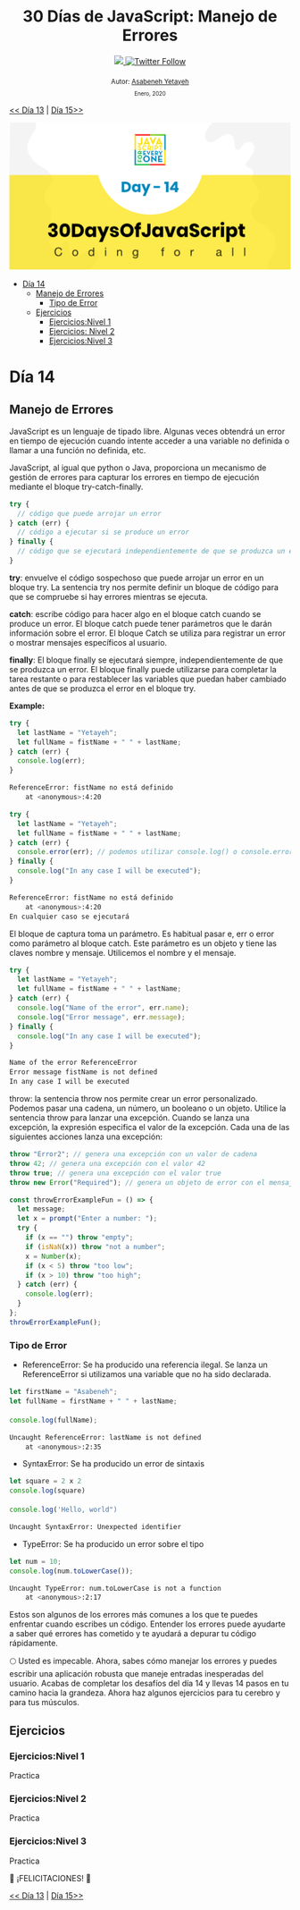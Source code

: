 <div align="center">
  <h1> 30 Días de JavaScript: Manejo de Errores</h1>
  <a class="header-badge" target="_blank" href="https://www.linkedin.com/in/asabeneh/">
  <img src="https://img.shields.io/badge/style--5eba00.svg?label=LinkedIn&logo=linkedin&style=social">
  </a>
  <a class="header-badge" target="_blank" href="https://twitter.com/Asabeneh">
  <img alt="Twitter Follow" src="https://img.shields.io/twitter/follow/asabeneh?style=social">
  </a>

<sub>Autor:
<a href="https://www.linkedin.com/in/asabeneh/" target="_blank">Asabeneh Yetayeh</a><br>
<small> Enero, 2020</small>
</sub>

</div>

[<< Día 13](../dia_13_Metodos_del_Objeto_Console/dia_13_metodos_del_objeto_console.md) | [Día 15>>](../dia_15_Clases/dia_15_clases.md)

![Thirty Days Of JavaScript](../images/banners/day_1_14.png)

- [Día 14](#día-14)
  - [Manejo de Errores](#manejo-de-errores)
    - [Tipo de Error](#tipo-de-error)
  - [Ejercicios](#ejercicios)
    - [Ejercicios:Nivel 1](#ejerciciosnivel-1)
    - [Ejercicios: Nivel 2](#ejerciciosnivel-2)
    - [Ejercicios:Nivel 3](#ejerciciosnivel-3)

# Día 14

## Manejo de Errores

JavaScript es un lenguaje de tipado libre. Algunas veces obtendrá un error en tiempo de ejecución cuando intente acceder a una variable no definida o llamar a una función no definida, etc.

JavaScript, al igual que python o Java, proporciona un mecanismo de gestión de errores para capturar los errores en tiempo de ejecución mediante el bloque try-catch-finally.

```js
try {
  // código que puede arrojar un error
} catch (err) {
  // código a ejecutar si se produce un error
} finally {
  // código que se ejecutará independientemente de que se produzca un error o no
}
```

**try**: envuelve el código sospechoso que puede arrojar un error en un bloque try. La sentencia try nos permite definir un bloque de código para que se compruebe si hay errores mientras se ejecuta.

**catch**: escribe código para hacer algo en el bloque catch cuando se produce un error. El bloque catch puede tener parámetros que le darán información sobre el error. El bloque Catch se utiliza para registrar un error o mostrar mensajes específicos al usuario.

**finally**: El bloque finally se ejecutará siempre, independientemente de que se produzca un error. El bloque finally puede utilizarse para completar la tarea restante o para restablecer las variables que puedan haber cambiado antes de que se produzca el error en el bloque try.

**Example:**

```js
try {
  let lastName = "Yetayeh";
  let fullName = fistName + " " + lastName;
} catch (err) {
  console.log(err);
}
```

```sh
ReferenceError: fistName no está definido
    at <anonymous>:4:20
```

```js
try {
  let lastName = "Yetayeh";
  let fullName = fistName + " " + lastName;
} catch (err) {
  console.error(err); // podemos utilizar console.log() o console.error()
} finally {
  console.log("In any case I will be executed");
}
```

```sh
ReferenceError: fistName no está definido
    at <anonymous>:4:20
En cualquier caso se ejecutará
```

El bloque de captura toma un parámetro. Es habitual pasar e, err o error como parámetro al bloque catch. Este parámetro es un objeto y tiene las claves nombre y mensaje. Utilicemos el nombre y el mensaje.

```js
try {
  let lastName = "Yetayeh";
  let fullName = fistName + " " + lastName;
} catch (err) {
  console.log("Name of the error", err.name);
  console.log("Error message", err.message);
} finally {
  console.log("In any case I will be executed");
}
```

```sh
Name of the error ReferenceError
Error message fistName is not defined
In any case I will be executed
```

throw: la sentencia throw nos permite crear un error personalizado. Podemos pasar una cadena, un número, un booleano o un objeto. Utilice la sentencia throw para lanzar una excepción. Cuando se lanza una excepción, la expresión especifica el valor de la excepción. Cada una de las siguientes acciones lanza una excepción:

```js
throw "Error2"; // genera una excepción con un valor de cadena
throw 42; // genera una excepción con el valor 42
throw true; // genera una excepción con el valor true
throw new Error("Required"); // genera un objeto de error con el mensaje de Requerido
```

```js
const throwErrorExampleFun = () => {
  let message;
  let x = prompt("Enter a number: ");
  try {
    if (x == "") throw "empty";
    if (isNaN(x)) throw "not a number";
    x = Number(x);
    if (x < 5) throw "too low";
    if (x > 10) throw "too high";
  } catch (err) {
    console.log(err);
  }
};
throwErrorExampleFun();
```

### Tipo de Error

- ReferenceError: Se ha producido una referencia ilegal. Se lanza un ReferenceError si utilizamos una variable que no ha sido declarada.

```js
let firstName = "Asabeneh";
let fullName = firstName + " " + lastName;

console.log(fullName);
```

```sh
Uncaught ReferenceError: lastName is not defined
    at <anonymous>:2:35
```

- SyntaxError: Se ha producido un error de sintaxis

```js
let square = 2 x 2
console.log(square)

console.log('Hello, world")
```

```sh
Uncaught SyntaxError: Unexpected identifier
```

- TypeError: Se ha producido un error sobre el tipo

```js
let num = 10;
console.log(num.toLowerCase());
```

```sh
Uncaught TypeError: num.toLowerCase is not a function
    at <anonymous>:2:17
```

Estos son algunos de los errores más comunes a los que te puedes enfrentar cuando escribes un código. Entender los errores puede ayudarte a saber qué errores has cometido y te ayudará a depurar tu código rápidamente.

🌕 Usted es impecable. Ahora, sabes cómo manejar los errores y puedes escribir una aplicación robusta que maneje entradas inesperadas del usuario. Acabas de completar los desafíos del día 14 y llevas 14 pasos en tu camino hacia la grandeza. Ahora haz algunos ejercicios para tu cerebro y para tus músculos.

## Ejercicios

### Ejercicios:Nivel 1

Practica

### Ejercicios:Nivel 2

Practica

### Ejercicios:Nivel 3

Practica

🎉 ¡FELICITACIONES! 🎉

[<< Día 13](../dia_13_Metodos_del_Objeto_Console/dia_13_metodos_del_objeto_console.md) | [Día 15>>](../dia_15_Clases/dia_15_clases.md)
